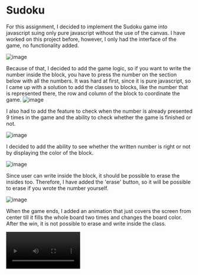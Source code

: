 # Sudoku


For this assignment, I decided to implement the Sudoku game into javascript suing only pure javascript without the use of the canvas. I have worked on this project before, however, I only had the interface of the game, no functionality added.

![image](https://user-images.githubusercontent.com/71120362/152789762-3be5375d-3c09-4f5f-95df-f83c49397a85.png)


Because of that, I decided to add the game logic, so if you want to write the number inside the block, you have to press the number on the section below with all the numbers. It was hard at first, since it is pure javascript, so I came up with a solution to add the classes to blocks, like the number that is represented there, the row and column of the block to coordinate the game. 
![image](https://user-images.githubusercontent.com/71120362/152789822-a6ff8926-fb64-4fa7-8007-8255a6ad04c8.png)

I also had to add the feature to check when the number is already presented 9 times in the game and the ability to check whether the game is finished or not. 

![image](https://user-images.githubusercontent.com/71120362/152790406-2f1b97b5-07d0-4322-826a-1dc85f8af66b.png)

I decided to add the ability to see whether the written number is right or not by displaying the color of the block.

![image](https://user-images.githubusercontent.com/71120362/152789866-117447af-d9da-45a6-a44c-7e9be3f0815a.png)


Since user can write inside the block, it should be possible to erase the insides too. Therefore, I have added the 'erase' button, so it will be possible to erase if you wrote the number yourself.

![image](https://user-images.githubusercontent.com/71120362/152789375-a426d71a-f5b4-44d2-a2e2-86f7d607063a.png)

When the game ends, I added an animation that just covers the screen from center till it fills the whole board two times and changes the board color. After the win, it is not possible to erase and write inside the class.

<video src="Sudoku Game - Google Chrome 2022-02-07 16-49-09.mp4" width = "200px">

I had fun trying to recreate the game that I love playin and even though for now you can play only one sudoku, I believe that using the databases, I would be able to add more levels, more boards and make the website more interactive. For now, I recreated the game mechanics and logic.
